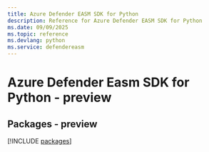 ```yaml
---
title: Azure Defender EASM SDK for Python
description: Reference for Azure Defender EASM SDK for Python
ms.date: 09/09/2025
ms.topic: reference
ms.devlang: python
ms.service: defendereasm
---
```

# Azure Defender Easm SDK for Python - preview
## Packages - preview
[!INCLUDE [packages](defender-easm-index.md)]